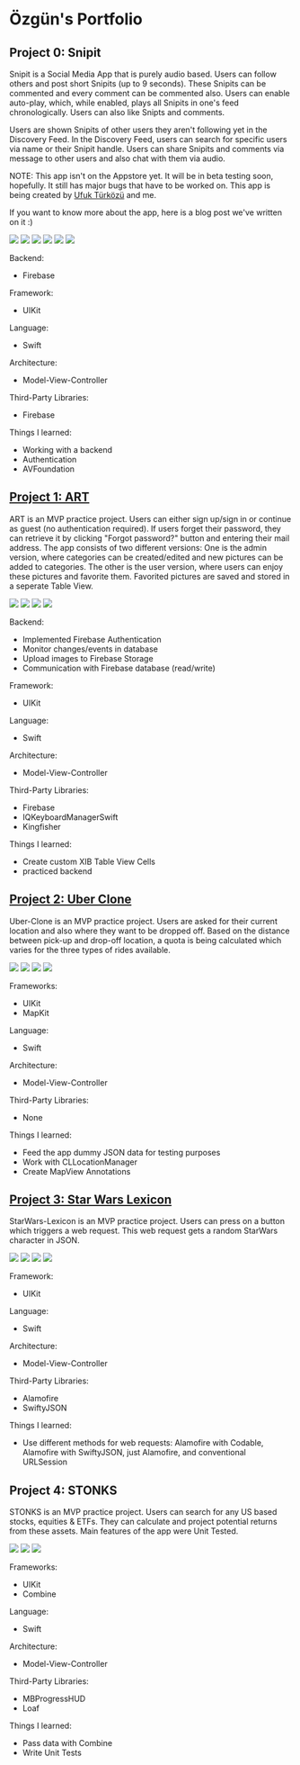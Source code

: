 # Özgün's Portfolio

## Project 0: Snipit

Snipit is a Social Media App that is purely audio based. Users can follow others and post short Snipits (up to 9 seconds). These Snipits can be commented and every comment can be commented also. Users can enable auto-play, which, while enabled, plays all Snipits in one's feed chronologically. Users can also like Snipts and comments. 

Users are shown Snipits of other users they aren't following yet in the Discovery Feed. In the Discovery Feed, users can search for specific users via name or their Snipit handle. Users can share Snipits and comments via message to other users and also chat with them via audio. 

NOTE: This app isn't on the Appstore yet. It will be in beta testing soon, hopefully. It still has major bugs that have to be worked on. This app is being created by [Ufuk Türközü](https://github.com/ufuk-trkz) and me.

If you want to know more about the app, here is a blog post we've written on it :) 

![](https://github.com/oezguenY/Portfolio_Projects/blob/main/images/snipit0.png?raw=true)
![](https://github.com/oezguenY/Portfolio_Projects/blob/main/images/snipit1.png?raw=true)
![](https://github.com/oezguenY/Portfolio_Projects/blob/main/images/snipit2.png?raw=true)
![](https://github.com/oezguenY/Portfolio_Projects/blob/main/images/snipit3.png?raw=true)
![](https://github.com/oezguenY/Portfolio_Projects/blob/main/images/snipit4.png?raw=true)
![](https://github.com/oezguenY/Portfolio_Projects/blob/main/images/snipit5.png?raw=true)

Backend:
* Firebase

Framework:
* UIKit

Language: 
* Swift

Architecture:
* Model-View-Controller

Third-Party Libraries:
* Firebase

Things I learned:
* Working with a backend
* Authentication
* AVFoundation


## [Project 1: ART](https://github.com/Ozgun92/ART)

ART is an MVP practice project. Users can either sign up/sign in or continue as guest (no authentication required). If users forget their password, they can retrieve it by clicking "Forgot password?" button and entering their mail address. The app consists of two different versions: One is the admin version, where categories can be created/edited and new pictures can be added to categories. The other is the user version, where users can enjoy these pictures and favorite them. Favorited pictures are saved and stored in a seperate Table View.

![](https://github.com/oezguenY/Ozgun_Portfolio/blob/main/images/Apple%20iPhone%2011%20Pro%20Max%20Screenshot%200.png?raw=true)
![](https://github.com/oezguenY/Ozgun_Portfolio/blob/main/images/Apple%20iPhone%2011%20Pro%20Max%20Screenshot%201.png?raw=true)
![](https://github.com/oezguenY/Ozgun_Portfolio/blob/main/images/Apple%20iPhone%2011%20Pro%20Max%20Screenshot%202.png?raw=true)
![](https://github.com/oezguenY/Ozgun_Portfolio/blob/main/images/Apple%20iPhone%2011%20Pro%20Max%20Screenshot%203.png?raw=true)

Backend:
* Implemented Firebase Authentication
* Monitor changes/events in database
* Upload images to Firebase Storage
* Communication with Firebase database (read/write)

Framework:
* UIKit

Language: 
* Swift

Architecture:
* Model-View-Controller

Third-Party Libraries:
* Firebase
* IQKeyboardManagerSwift
* Kingfisher

Things I learned:
* Create custom XIB Table View Cells
* practiced backend

## [Project 2: Uber Clone](https://github.com/Ozgun92/Uber-Clone)

Uber-Clone is an MVP practice project. Users are asked for their current location and also where they want to be dropped off. Based on the distance between pick-up and drop-off location, a quota is being calculated which varies for the three types of rides available.

![](https://github.com/oezguenY/Ozgun_Portfolio/blob/main/images/Uber1.png?raw=true)
![](https://github.com/oezguenY/Ozgun_Portfolio/blob/main/images/Uber2.png?raw=true)
![](https://github.com/oezguenY/Ozgun_Portfolio/blob/main/images/Uber3.png?raw=true)
![](https://github.com/oezguenY/Ozgun_Portfolio/blob/main/images/Uber4.png?raw=true)

Frameworks:
* UIKit 
* MapKit

Language:
* Swift

Architecture:
* Model-View-Controller

Third-Party Libraries:
* None

Things I learned:
* Feed the app dummy JSON data for testing purposes
* Work with CLLocationManager
* Create MapView Annotations

## [Project 3: Star Wars Lexicon](https://github.com/Ozgun92/StarWars-Lexicon)

StarWars-Lexicon is an MVP practice project. Users can press on a button which triggers a web request. This web request gets a random StarWars character in JSON.

![](https://github.com/oezguenY/Ozgun_Portfolio/blob/main/images/SWL1.png?raw=true)
![](https://github.com/oezguenY/Ozgun_Portfolio/blob/main/images/SWL2.png?raw=true)
![](https://github.com/oezguenY/Ozgun_Portfolio/blob/main/images/SWL3.png?raw=true)
![](https://github.com/oezguenY/Ozgun_Portfolio/blob/main/images/SWL4.png?raw=true)

Framework:
* UIKit

Language: 
* Swift

Architecture:
* Model-View-Controller

Third-Party Libraries:
* Alamofire
* SwiftyJSON

Things I learned:
* Use different methods for web requests: Alamofire with Codable, Alamofire with SwiftyJSON, just Alamofire, and conventional URLSession

## Project 4: STONKS

STONKS is an MVP practice project. Users can search for any US based stocks, equities & ETFs. They can calculate and project potential returns from these assets. Main features of the app were Unit Tested.

![](https://github.com/oezguenY/Ozgun_Portfolio/blob/main/images/F1.png?raw=true)
![](https://github.com/oezguenY/Ozgun_Portfolio/blob/main/images/F2.png?raw=true)
![](https://github.com/oezguenY/Ozgun_Portfolio/blob/main/images/F3.png?raw=true)

Frameworks:
* UIKit 
* Combine

Language:
* Swift

Architecture:
* Model-View-Controller

Third-Party Libraries:
* MBProgressHUD
* Loaf

Things I learned:
* Pass data with Combine
* Write Unit Tests



